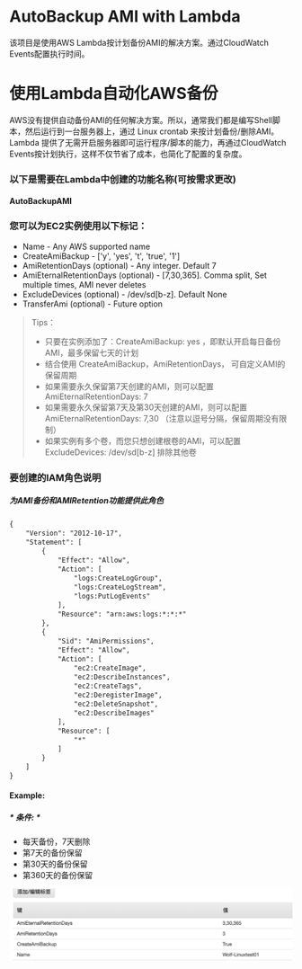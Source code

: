 # AutoBackup AMI with Lambda
该项目是使用AWS Lambda按计划备份AMI的解决方案。通过CloudWatch Events配置执行时间。

# 使用Lambda自动化AWS备份

AWS没有提供自动备份AMI的任何解决方案。所以，通常我们都是编写Shell脚本，然后运行到一台服务器上，通过 Linux crontab 来按计划备份/删除AMI。
Lambda 提供了无需开启服务器即可运行程序/脚本的能力，再通过CloudWatch Events按计划执行，这样不仅节省了成本，也简化了配置的复杂度。

### 以下是需要在Lambda中创建的功能名称(可按需求更改)
#### AutoBackupAMI

### 您可以为EC2实例使用以下标记：

* Name                          - Any AWS supported name 
* CreateAmiBackup               - ['y', 'yes', 't', 'true', '1']
* AmiRetentionDays (optional)   - Any integer. Default 7
* AmiEternalRetentionDays (optional)    - [7,30,365]. Comma split, Set multiple times, AMI never deletes
* ExcludeDevices (optional)     - /dev/sd[b-z]. Default None
* TransferAmi (optional)        - Future option

> Tips：
> * 只要在实例添加了：CreateAmiBackup: yes ，即默认开启每日备份AMI，最多保留七天的计划
> * 结合使用 CreateAmiBackup，AmiRetentionDays， 可自定义AMI的保留周期
> * 如果需要永久保留第7天创建的AMI，则可以配置 AmiEternalRetentionDays: 7
> * 如果需要永久保留第7天及第30天创建的AMI，则可以配置 AmiEternalRetentionDays: 7,30 （注意以逗号分隔，保留周期没有限制）
> * 如果实例有多个卷，而您只想创建根卷的AMI，可以配置 ExcludeDevices: /dev/sd[b-z] 排除其他卷

### 要创建的IAM角色说明
##### 为AMI备份和AMIRetention功能提供此角色
```
{
    "Version": "2012-10-17",
    "Statement": [
        {
            "Effect": "Allow",
            "Action": [
                "logs:CreateLogGroup",
                "logs:CreateLogStream",
                "logs:PutLogEvents"
            ],
            "Resource": "arn:aws:logs:*:*:*"
        },
        {
            "Sid": "AmiPermissions",
            "Effect": "Allow",
            "Action": [
                "ec2:CreateImage",
                "ec2:DescribeInstances",
                "ec2:CreateTags",
                "ec2:DeregisterImage",
                "ec2:DeleteSnapshot",
                "ec2:DescribeImages"
            ],
            "Resource": [
                "*"
            ]
        }
    ]
}
```

#### Example:
##### * 条件: *
* 每天备份，7天删除
* 第7天的备份保留
* 第30天的备份保留
* 第360天的备份保留

![Example](https://github.com/ChampionWolf/AWS-Lambda_BackupAmi/blob/master/Example.png?raw=true)
